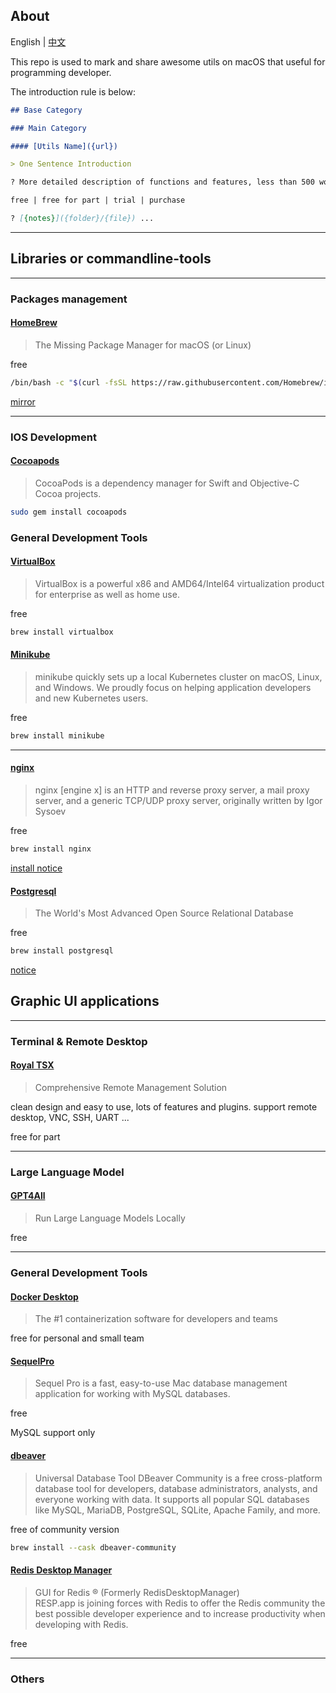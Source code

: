 ## About 

English | [中文](cn.md) 

This repo is used to mark and share awesome utils on macOS that useful for programming developer.

The introduction rule is below:

```markdown
## Base Category

### Main Category

#### [Utils Name]({url})

> One Sentence Introduction

? More detailed description of functions and features, less than 500 words.

free | free for part | trial | purchase

? [{notes}]({folder}/{file}) ...
```

-----

## Libraries or commandline-tools

-----

### Packages management

#### [HomeBrew](https://brew.sh/)

> The Missing Package Manager for macOS (or Linux)

free

```bash
/bin/bash -c "$(curl -fsSL https://raw.githubusercontent.com/Homebrew/install/HEAD/install.sh)"
```

[mirror](libs/homebrew.md#mirrors)

-----

### IOS Development

#### [Cocoapods](https://cocoapods.org/)

> CocoaPods is a dependency manager for Swift and Objective-C Cocoa projects.

```bash
sudo gem install cocoapods
```

### General Development Tools

#### [VirtualBox](https://www.virtualbox.org/)

> VirtualBox is a powerful x86 and AMD64/Intel64 virtualization product for enterprise as well as home use.

free

```bash
brew install virtualbox
```

#### [Minikube](https://minikube.sigs.k8s.io/docs/)

> minikube quickly sets up a local Kubernetes cluster on macOS, Linux, and Windows. We proudly focus on helping application developers and new Kubernetes users.

free 

```bash
brew install minikube
```

-----

#### [nginx](https://nginx.org)

> nginx [engine x] is an HTTP and reverse proxy server, a mail proxy server, and a generic TCP/UDP proxy server, originally written by Igor Sysoev

free

```bash
brew install nginx
```

[install notice](libs/nginx.md)

#### [Postgresql](https://www.postgresql.org/)

> The World's Most Advanced Open Source Relational Database

free

```bash
brew install postgresql
```

[notice](libs/postgresql.md)

## Graphic UI applications

-----

### Terminal & Remote Desktop

#### [Royal TSX](https://royalapps.com/ts/mac/features)

> Comprehensive Remote Management Solution

clean design and easy to use, lots of features and plugins.
support remote desktop, VNC, SSH, UART ...

free for part

-----

### Large Language Model

#### [GPT4All](https://www.nomic.ai/gpt4all)

> Run Large Language Models Locally

free

----- 

### General Development Tools

#### [Docker Desktop](https://www.docker.com/products/docker-desktop/)

> The #1 containerization software for developers and teams

free for personal and small team

#### [SequelPro](https://sequelpro.com/)

> Sequel Pro is a fast, easy-to-use Mac database management application for working with MySQL databases.

free

MySQL support only 

#### [dbeaver](https://dbeaver.io/)

> Universal Database Tool
DBeaver Community is a free cross-platform database tool for developers, database administrators, analysts, and everyone working with data. It supports all popular SQL databases like MySQL, MariaDB, PostgreSQL, SQLite, Apache Family, and more.

free of community version

```bash
brew install --cask dbeaver-community
```

#### [Redis Desktop Manager](https://github.com/RedisInsight/RedisDesktopManager)

> GUI for Redis ® (Formerly RedisDesktopManager) <br/>RESP.app is joining forces with Redis to offer the Redis community the best possible developer experience and to increase productivity when developing with Redis. 

free


-----

### Others
